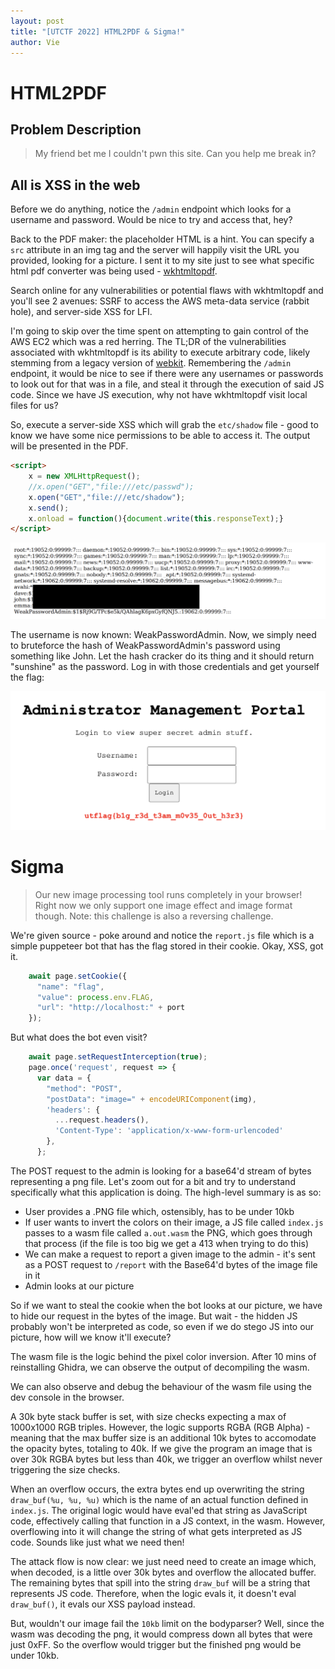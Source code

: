 ```yaml
---
layout: post
title: "[UTCTF 2022] HTML2PDF & Sigma!"
author: Vie
---
```


# HTML2PDF

## Problem Description
> My friend bet me I couldn't pwn this site. Can you help me break in?

## All is XSS in the web
Before we do anything, notice the `/admin` endpoint which looks for a username and password. Would be nice to try and access that, hey? 

Back to the PDF maker: the placeholder HTML is a hint. You can specify a `src` attribute in an img tag and the server will happily visit the URL you provided, looking for a picture. I sent it to my site just to see what specific html pdf converter was being used - [wkhtmltopdf](https://wkhtmltopdf.org/).

Search online for any vulnerabilities or potential flaws with wkhtmltopdf and you'll see 2 avenues: SSRF to access the AWS meta-data service (rabbit hole), and server-side XSS for LFI. 

I'm going to skip over the time spent on attempting to gain control of the AWS EC2 which was a red herring. The TL;DR of the vulnerabilities associated with wkhtmltopdf is its ability to execute arbitrary code, likely stemming from a legacy version of [webkit](https://blogs.gnome.org/mcatanzaro/2016/02/01/on-webkit-security-updates/). Remembering the `/admin` endpoint, it would be nice to see if there were any usernames or passwords to look out for that was in a file, and steal it through the execution of said JS code. Since we have JS execution, why not have wkhtmltopdf visit local files for us? 

So, execute a server-side XSS which will grab the `etc/shadow` file - good to know we have some nice permissions to be able to access it. The output will be presented in the PDF.

```html
<script>
    x = new XMLHttpRequest();
    //x.open("GET","file:///etc/passwd");
    x.open("GET","file:///etc/shadow");
    x.send();
    x.onload = function(){document.write(this.responseText);}
</script>
```

![html2pdf etc/shadow](/assets/images/utctf2022/html2pdf/HTML2PDF_etcshadow.png) 

The username is now known: WeakPasswordAdmin. Now, we simply need to bruteforce the hash of WeakPasswordAdmin's password using something like John. Let the hash cracker do its thing and it should return "sunshine" as the password. Log in with those credentials and get yourself the flag:

![html2pdf flag](/assets/images/utctf2022/html2pdf/HTML2PDF_flag.png) 

# Sigma

> Our new image processing tool runs completely in your browser! Right now we only support one image effect and image format though. Note: this challenge is also a reversing challenge.

We're given source - poke around and notice the `report.js` file which is a simple puppeteer bot that has the flag stored in their cookie. Okay, XSS, got it. 

```js
    await page.setCookie({
      "name": "flag",
      "value": process.env.FLAG,
      "url": "http://localhost:" + port
    });
```

But what does the bot even visit? 

```js
    await page.setRequestInterception(true);
    page.once('request', request => {
      var data = {
        "method": "POST",
        "postData": "image=" + encodeURIComponent(img),
        'headers': {
          ...request.headers(),
          'Content-Type': 'application/x-www-form-urlencoded'
        },
      };
```

The POST request to the admin is looking for a base64'd stream of bytes representing a png file. Let's zoom out for a bit and try to understand specifically what this application is doing. The high-level summary is as so: 

- User provides a .PNG file which, ostensibly, has to be under 10kb
- If user wants to invert the colors on their image, a JS file called `index.js` passes to a wasm file called `a.out.wasm` the PNG, which goes through that process (if the file is too big we get a 413 when trying to do this)
- We can make a request to report a given image to the admin - it's sent as a POST request to `/report` with the Base64'd bytes of the image file in it
- Admin looks at our picture 

So if we want to steal the cookie when the bot looks at our picture, we have to hide our request in the bytes of the image. But wait - the hidden JS probably won't be interpreted as code, so even if we do stego JS into our picture, how will we know it'll execute? 

The wasm file is the logic behind the pixel color inversion. After 10 mins of reinstalling Ghidra, we can observe the output of decompiling the wasm.

We can also observe and debug the behaviour of the wasm file using the dev console in the browser.


A 30k byte stack buffer is set, with size checks expecting a max of 1000x1000 RGB triples. However, the logic supports RGBA (RGB Alpha) - meaning that the max buffer size is an additional 10k bytes to accomodate the opacity bytes, totaling to 40k. If we give the program an image that is over 30k RGBA bytes but less than 40k, we trigger an overflow whilst never triggering the size checks.

When an overflow occurs, the extra bytes end up overwriting the string `draw_buf(%u, %u, %u)` which is the name of an actual function defined in `index.js`. The original logic would have eval'ed that string as JavaScript code, effectively calling that function in a JS context, in the wasm. However, overflowing into it will change the string of what gets interpreted as JS code. Sounds like just what we need then!

The attack flow is now clear: we just need need to create an image which, when decoded, is a little over 30k bytes and overflow the allocated buffer. The remaining bytes that spill into the string `draw_buf` will be a string that represents JS code. Therefore, when the logic evals it, it doesn't eval `draw_buf()`, it evals our XSS payload instead. 

But, wouldn't our image fail the `10kb` limit on the bodyparser? Well, since the wasm was decoding the png, it would compress down all bytes that were just 0xFF. So the overflow would trigger but the finished png would be under 10kb. 